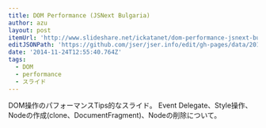 ```yaml
---
title: DOM Performance (JSNext Bulgaria)
author: azu
layout: post
itemUrl: 'http://www.slideshare.net/ickatanet/dom-performance-jsnext-bulgaria'
editJSONPath: 'https://github.com/jser/jser.info/edit/gh-pages/data/2014/11/index.json'
date: '2014-11-24T12:55:40.764Z'
tags:
  - DOM
  - performance
  - スライド
---
```

DOM操作のパフォーマンスTips的なスライド。
Event Delegate、Style操作、Nodeの作成(clone、DocumentFragment)、Nodeの削除について。
